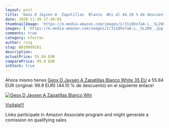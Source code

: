 ```yaml
---
layout: post
title: 'Geox D Jaysen A  Zapatillas  Blanco  Whi al 44.10 % de descuento'
date: 2020-11-30 17:49:05
thumbnailImage: 'https://m.media-amazon.com/images/I/31iQho7aA-L._SL200_.jpg'
images: [ 'https://m.media-amazon.com/images/I/31iQho7aA-L._SL200_.jpg' ]
comments: true
category: ofertas
author: ring
slug: B01M999181
description:
actualPrice: 55.84 EUR
comparePrice: 99.9 EUR
inStock: true
---
```


Ahora mismo tienes [Geox D Jaysen A  Zapatillas  Blanco  White   35 EU](https://www.amazon.es/dp/B01M999181/?tag=tolees-21) a 55.84 EUR (original: 99.9 EUR) (44.10 %  de descuento) en el siguiente enlace!

[![Geox D Jaysen A  Zapatillas  Blanco  Whi](https://m.media-amazon.com/images/I/31iQho7aA-L._SL200_.jpg)](https://www.amazon.es/dp/B01M999181/?tag=tolees-21)

[Visítala!!!](https://www.amazon.es/dp/B01M999181/?tag=tolees-21)

Links participate in Amazon Associate program and might generate a comission on qualifying sales

